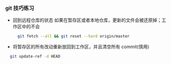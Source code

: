 ### git 技巧练习

- 回到远程仓库的状态
  如果在暂存区或者本地仓库，更新的文件会被还原掉；工作区中的不会

  ```bash
    git fetch --all && git reset --hard origin/master
  ```

- 将暂存区的所有改动重新放回到工作区，并且清空所有 commit(慎用)

```bash
  git update-ref -d HEAD
```
